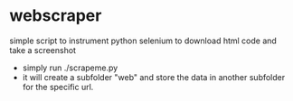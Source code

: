# webscraper
simple script to instrument python selenium to download html code and take a screenshot

*  simply run ./scrapeme.py <url>
*  it will create a subfolder "web" and store the data in another subfolder for the specific url.
